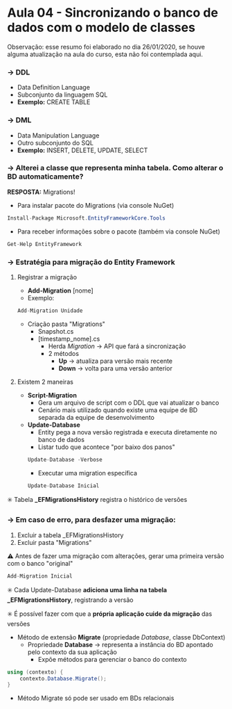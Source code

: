 # Aula 04 - Sincronizando o banco de dados com o modelo de classes

Observação: esse resumo foi elaborado no dia 26/01/2020, se houve alguma atualização na aula do curso, esta não foi contemplada aqui.

### → DDL
* Data Definition Language
* Subconjunto da linguagem SQL
* **Exemplo:** CREATE TABLE

### → DML
* Data Manipulation Language
* Outro subconjunto do SQL
* **Exemplo:** INSERT, DELETE, UPDATE, SELECT

### → Alterei a classe que representa minha tabela. Como alterar o BD automaticamente?
**RESPOSTA:** Migrations!
* Para instalar pacote do Migrations (via console NuGet)
```csharp
Install-Package Microsoft.EntityFrameworkCore.Tools
```
* Para receber informações sobre o pacote (também via console NuGet)
```csharp
Get-Help EntityFramework
```

### → Estratégia para migração do Entity Framework
1. Registrar a migração
    * **Add-Migration** [nome]
    * Exemplo:
    ```csharp
    Add-Migration Unidade
    ```
    * Criação pasta "Migrations"
        * Snapshot.cs
        * [timestamp_nome].cs
            * Herda *Migration* → API que fará a sincronização
            * 2 métodos
                * **Up** → atualiza para versão mais recente
                * **Down** → volta para uma versão anterior
            
2. Existem 2 maneiras
    * **Script-Migration**
        * Gera um arquivo de script com o DDL que vai atualizar o banco
        * Cenário mais utilizado quando existe uma equipe de BD separada da equipe de desenvolvimento
    * **Update-Database**
        * Entity pega a nova versão registrada e executa diretamente no banco de dados
        * Listar tudo que acontece "por baixo dos panos"
        ```csharp
        Update-Database -Verbose
        ```
        * Executar uma migration específica
        ```csharp
        Update-Database Inicial
        ```

:eight_spoked_asterisk: Tabela **_EFMigrationsHistory** registra o histórico de versões

### → Em caso de erro, para desfazer uma migração:
1. Excluir a tabela _EFMigrationsHistory
2. Excluir pasta "Migrations"

:warning: Antes de fazer uma migração com alterações, gerar uma primeira versão com o banco "original"
```csharp
Add-Migration Inicial
```

:eight_spoked_asterisk: Cada Update-Database **adiciona uma linha na tabela _EFMigrationsHistory**, registrando a versão

:eight_spoked_asterisk: É possível fazer com que a **própria aplicação cuide da migração** das versões
* Método de extensão **Migrate** (propriedade *Database*, classe DbContext)
    * Propriedade **Database** → representa a instância do BD apontado pelo contexto da sua aplicação
        * Expõe métodos para gerenciar o banco do contexto
```csharp
using (contexto) {
    contexto.Database.Migrate();
}
```
* Método Migrate só pode ser usado em BDs relacionais